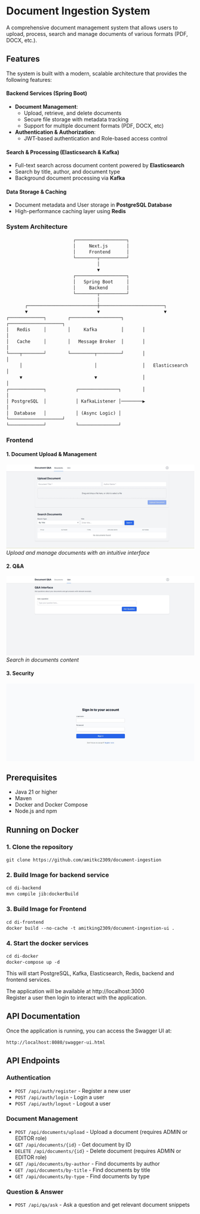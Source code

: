 # Document Ingestion System

A comprehensive document management system that allows users to upload, process, search and manage documents of various formats (PDF, DOCX, etc.).

## Features

The system is built with a modern, scalable architecture that provides the following features:

#### Backend Services (Spring Boot)
- **Document Management**: 
  - Upload, retrieve, and delete documents
  - Secure file storage with metadata tracking
  - Support for multiple document formats (PDF, DOCX, etc)
- **Authentication & Authorization**: 
  - JWT-based authentication and Role-based access control

#### Search & Processing (Elasticsearch & Kafka)
  - Full-text search across document content powered by **Elasticsearch**
  - Search by title, author, and document type
  - Background document processing via **Kafka**

#### Data Storage & Caching
  - Document metadata and User storage in **PostgreSQL Database**
  - High-performance caching layer using **Redis**

### System Architecture

```
                         ┌───────────────────┐
                         │     Next.js       │
                         │     Frontend      │
                         └────────┬──────────┘
                                  │
                                  ▼
                         ┌───────────────────┐
                         │   Spring Boot     │
                         │     Backend       │
                         └────────┬──────────┘
                                  │
       ┌──────────────────────────┼────────────────────────┐
       ▼                          ▼                        ▼
┌─────────────┐        ┌───────────────────┐       ┌────────────────────┐
│   Redis     │        │     Kafka         │       │                    │
│   Cache     │        │   Message Broker  │       │                    │
└────┬────────┘        └─────────┬─────────┘       │                    │
     │                           │                 │   Elasticsearch    │
     ▼                           ▼                 │                    │
┌─────────────┐           ┌───────────────┐        │                    │
│ PostgreSQL  │           │ KafkaListener │────────▶                    │
│  Database   │           │ (Async Logic) │        └────────────────────┘
└─────────────┘           └───────────────┘

```

### Frontend

#### 1. Document Upload & Management
![Document Management Interface](sample/1.jpg)
*Upload and manage documents with an intuitive interface*

#### 2. Q&A
![Q&A](sample/2.jpg)
*Search in documents content*

#### 3. Security
![Security](sample/3.jpg)

## Prerequisites

- Java 21 or higher
- Maven
- Docker and Docker Compose
- Node.js and npm

## Running on Docker

### 1. Clone the repository

```
git clone https://github.com/amitkc2309/document-ingestion
```

### 2. Build Image for backend service

```
cd di-backend
mvn compile jib:dockerBuild
```

### 3. Build Image for Frontend

```
cd di-frontend
docker build --no-cache -t amitking2309/document-ingestion-ui .
```

### 4. Start the docker services

```
cd di-docker
docker-compose up -d
```

This will start PostgreSQL, Kafka, Elasticsearch, Redis, backend and frontend services.

The application will be available at http://localhost:3000  
Register a user then login to interact with the application.

## API Documentation

Once the application is running, you can access the Swagger UI at:

```
http://localhost:8080/swagger-ui.html
```

## API Endpoints

### Authentication

- `POST /api/auth/register` - Register a new user
- `POST /api/auth/login` - Login a user
- `POST /api/auth/logout` - Logout a user

### Document Management

- `POST /api/documents/upload` - Upload a document (requires ADMIN or EDITOR role)
- `GET /api/documents/{id}` - Get document by ID
- `DELETE /api/documents/{id}` - Delete document (requires ADMIN or EDITOR role)
- `GET /api/documents/by-author` - Find documents by author
- `GET /api/documents/by-title` - Find documents by title
- `GET /api/documents/by-type` - Find documents by type

### Question & Answer

- `POST /api/qa/ask` - Ask a question and get relevant document snippets


